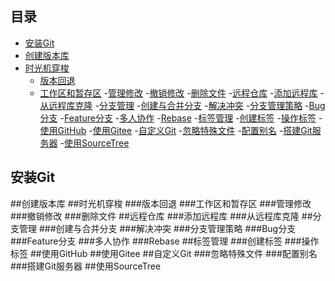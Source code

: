 ## 目录

- [安装Git](#安装Git)
- [创建版本库](#创建版本库)
- [时光机穿梭](#时光机穿梭)
	- [版本回退](#版本回退)
	- [工作区和暂存区](#工作区和暂存区)
	-[管理修改](#管理修改)
	-[撤销修改](#撤销修改)
	-[删除文件](#删除文件)
-[远程仓库](#远程仓库)
	-[添加远程库](#添加远程库)
	-[从远程库克隆](#从远程库克隆)
-[分支管理](#分支管理)
	-[创建与合并分支](#创建与合并分支)
	-[解决冲突](#解决冲突)
	-[分支管理策略](#分支管理策略)
	-[Bug分支](#Bug分支)
	-[Feature分支](#Feature分支)
	-[多人协作](#多人协作)
	-[Rebase](#Rebase)
-[标签管理](#标签管理)
	-[创建标签](#创建标签)
	-[操作标签](#操作标签)
-[使用GitHub](#使用GitHub)
-[使用Gitee](#使用Gitee)
-[自定义Git](#自定义Git)
	-[忽略特殊文件](#忽略特殊文件)
	-[配置别名](#配置别名)
	-[搭建Git服务器](#搭建Git服务器)
-[使用SourceTree](#使用SourceTree)

## 安装Git
##创建版本库
##时光机穿梭
###版本回退
###工作区和暂存区
###管理修改
###撤销修改
###删除文件
##远程仓库
###添加远程库
###从远程库克隆
##分支管理
###创建与合并分支
###解决冲突
###分支管理策略
###Bug分支
###Feature分支
###多人协作
###Rebase
##标签管理
###创建标签
###操作标签
##使用GitHub
##使用Gitee
##自定义Git
###忽略特殊文件
###配置别名
###搭建Git服务器
##使用SourceTree